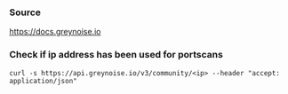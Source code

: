 ### Source
https://docs.greynoise.io

### Check if ip address has been used for portscans
```
curl -s https://api.greynoise.io/v3/community/<ip> --header "accept: application/json"
```

